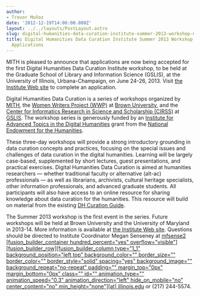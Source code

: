 ```yaml
---
author:
- Trevor Muñoz
date: '2012-12-19T14:06:00.000Z'
layout: ../../layouts/PostLayout.astro
slug: digital-humanities-data-curation-institute-summer-2013-workshop-now-accepting-applications
title: Digital Humanities Data Curation Institute Summer 2013 Workshop Now Accepting
  Applications
---
```


MITH is pleased to announce that applications are now being accepted for the first Digital Humanities Data Curation Institute workshop, to be held at the Graduate School of Library and Information Science (GSLIS), at the University of Illinois, Urbana-Champaign, on June 24-26, 2013. Visit [the Institute Web site](http://www.dhcuration.org/institute/ "Digital Humanities Data Curation") to complete an application.

Digital Humanities Data Curation is a series of workshops organized by [MITH](http://mith.umd.edu/), the [Women Writers Project (WWP)](http://www.wwp.brown.edu/) at [Brown University](http://www.brown.edu/), and the [Center for Informatics Research in Science and Scholarship (CIRSS)](http://cirss.lis.illinois.edu/) at [GSLIS](http://lis.illinois.edu/). The workshop series is generously funded by an [Institute for Advanced Topics in the Digital Humanities](http://www.neh.gov/grants/odh/institutes-advanced-topics-in-the-digital-humanities "IATDH") grant from the [National Endowment for the Humanities](http://www.neh.gov "NEH").

These three-day workshops will provide a strong introductory grounding in data curation concepts and practices, focusing on the special issues and challenges of data curation in the digital humanities. Learning will be largely case-based, supplemented by short lectures, guest presentations, and practical exercises. Digital Humanities Data Curation is aimed at humanities researchers — whether traditional faculty or alternative (alt-ac) professionals — as well as librarians, archivists, cultural heritage specialists, other information professionals, and advanced graduate students. All participants will also have access to an online resource for sharing knowledge about data curation for the humanities. This resource will build on material from the existing [DH Curation Guide](http://guide.dhcuration.org/).

The Summer 2013 workshop is the first event in the series. Future workshops will be held at Brown University and the University of Maryland in 2013-14. More information is available at [the Institute Web site](http://www.dhcuration.org/institute/ "Digital Humanities Data Curation"). Questions should be directed to Institute Coordinator Megan Senseney at [mfsense2 \[fusion_builder_container hundred_percent="yes" overflow="visible"\]\[fusion_builder_row\]\[fusion_builder_column type="1_1" background_position="left top" background_color="" border_size="" border_color="" border_style="solid" spacing="yes" background_image="" background_repeat="no-repeat" padding="" margin_top="0px" margin_bottom="0px" class="" id="" animation_type="" animation_speed="0.3" animation_direction="left" hide_on_mobile="no" center_content="no" min_height="none"\]\[at\] illinois.edu](mailto:mfsense2@illinois.edu) or (217) 244-5574.